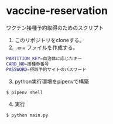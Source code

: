 # vaccine-reservation

ワクチン接種予約取得のためのスクリプト

1. このリポジトリをcloneする。
2. `.env` ファイルを作成する。
```sh
PARTITION_KEY=自治体に応じたキー
CARD_NO=接種券番号
PASSWORD=摂取予約サイトのパスワード
```
3. python実行環境をpipenvで構築
```sh
$ pipenv shell
```
4. 実行
```sh
$ python main.py
```